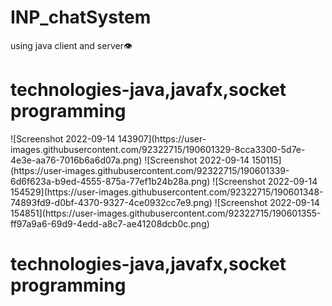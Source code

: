 # INP_chatSystem
using java client and server👁️
<h1>technologies-java,javafx,socket programming</h1>
![Screenshot 2022-09-14 143907](https://user-images.githubusercontent.com/92322715/190601329-8cca3300-5d7e-4e3e-aa76-7016b6a6d07a.png)
![Screenshot 2022-09-14 150115](https://user-images.githubusercontent.com/92322715/190601339-6d6f623a-b9ed-4555-875a-77ef1b24b28a.png)
![Screenshot 2022-09-14 154529](https://user-images.githubusercontent.com/92322715/190601348-74893fd9-d0bf-4370-9327-4ce0932cc7e9.png)
![Screenshot 2022-09-14 154851](https://user-images.githubusercontent.com/92322715/190601355-ff97a9a6-69d9-4edd-a8c7-ae41208dcb0c.png)

<h1>technologies-java,javafx,socket programming</h1>
